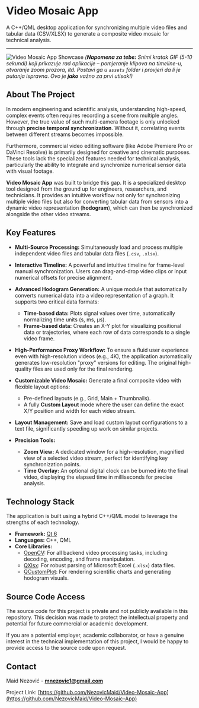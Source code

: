 # Video Mosaic App

A C++/QML desktop application for synchronizing multiple video files and tabular data (CSV/XLSX) to generate a composite video mosaic for technical analysis.

---

![Video Mosaic App Showcase](assets/showcase.gif)
*(**Napomena za tebe:** Snimi kratak GIF (5-10 sekundi) koji prikazuje rad aplikacije – pomjeranje klipova na timeline-u, otvaranje zoom prozora, itd. Postavi ga u `assets` folder i provjeri da li je putanja ispravna. Ovo je **jako** važno za prvi utisak!)*

## About The Project

In modern engineering and scientific analysis, understanding high-speed, complex events often requires recording a scene from multiple angles. However, the true value of such multi-camera footage is only unlocked through **precise temporal synchronization**. Without it, correlating events between different streams becomes impossible.

Furthermore, commercial video editing software (like Adobe Premiere Pro or DaVinci Resolve) is primarily designed for creative and cinematic purposes. These tools lack the specialized features needed for technical analysis, particularly the ability to integrate and synchronize numerical sensor data with visual footage.

**Video Mosaic App** was built to bridge this gap. It is a specialized desktop tool designed from the ground up for engineers, researchers, and technicians. It provides an intuitive workflow not only for synchronizing multiple video files but also for converting tabular data from sensors into a dynamic video representation (**hodogram**), which can then be synchronized alongside the other video streams.

## Key Features

-   **Multi-Source Processing:** Simultaneously load and process multiple independent video files and tabular data files (`.csv`, `.xlsx`).

-   **Interactive Timeline:** A powerful and intuitive timeline for frame-level manual synchronization. Users can drag-and-drop video clips or input numerical offsets for precise alignment.

-   **Advanced Hodogram Generation:** A unique module that automatically converts numerical data into a video representation of a graph. It supports two critical data formats:
    -   **Time-based data:** Plots signal values over time, automatically normalizing time units (s, ms, µs).
    -   **Frame-based data:** Creates an X-Y plot for visualizing positional data or trajectories, where each row of data corresponds to a single video frame.

-   **High-Performance Proxy Workflow:** To ensure a fluid user experience even with high-resolution videos (e.g., 4K), the application automatically generates low-resolution "proxy" versions for editing. The original high-quality files are used only for the final rendering.

-   **Customizable Video Mosaic:** Generate a final composite video with flexible layout options:
    -   Pre-defined layouts (e.g., Grid, Main + Thumbnails).
    -   A fully **Custom Layout** mode where the user can define the exact X/Y position and width for each video stream.

-   **Layout Management:** Save and load custom layout configurations to a text file, significantly speeding up work on similar projects.

-   **Precision Tools:**
    -   **Zoom View:** A dedicated window for a high-resolution, magnified view of a selected video stream, perfect for identifying key synchronization points.
    -   **Time Overlay:** An optional digital clock can be burned into the final video, displaying the elapsed time in milliseconds for precise analysis.

## Technology Stack

The application is built using a hybrid C++/QML model to leverage the strengths of each technology.

-   **Framework:** [Qt 6](https://www.qt.io/)
-   **Languages:** C++, QML
-   **Core Libraries:**
    -   [OpenCV](https://opencv.org/): For all backend video processing tasks, including decoding, encoding, and frame manipulation.
    -   [QXlsx](https://github.com/QtExcel/QXlsx): For robust parsing of Microsoft Excel (`.xlsx`) data files.
    -   [QCustomPlot](https://www.qcustomplot.com/): For rendering scientific charts and generating hodogram visuals.

## Source Code Access

The source code for this project is private and not publicly available in this repository. This decision was made to protect the intellectual property and potential for future commercial or academic development.

If you are a potential employer, academic collaborator, or have a genuine interest in the technical implementation of this project, I would be happy to provide access to the source code upon request.

## Contact

Maid Nezović - **mnezovic1@gmail.com**

Project Link: [https://github.com/NezovicMaid/Video-Mosaic-App](https://github.com/NezovicMaid/Video-Mosaic-App)
